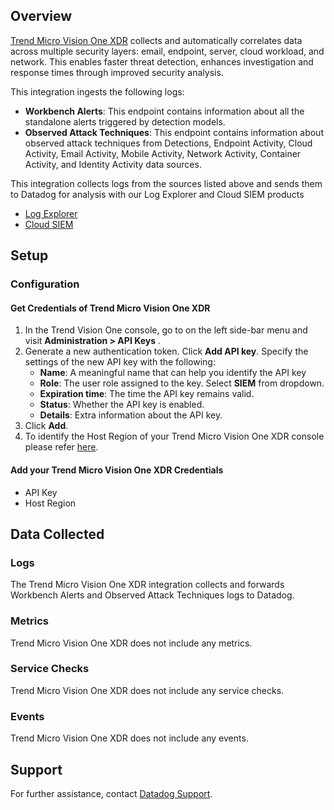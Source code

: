 ## Overview

[Trend Micro Vision One XDR][1] collects and automatically correlates data across multiple security layers: email, endpoint, server, cloud workload, and network. This enables faster threat detection, enhances investigation and response times through improved security analysis.

This integration ingests the following logs:

- **Workbench Alerts**: This endpoint contains information about all the standalone alerts triggered by detection models.
- **Observed Attack Techniques**: This endpoint contains information about observed attack techniques from Detections, Endpoint Activity, Cloud Activity, Email Activity, Mobile Activity, Network Activity, Container Activity, and Identity Activity data sources.

This integration collects logs from the sources listed above and sends them to Datadog for analysis with our Log Explorer and Cloud SIEM products
* [Log Explorer][3]
* [Cloud SIEM][4]

## Setup

### Configuration

#### Get Credentials of Trend Micro Vision One XDR
1. In the Trend Vision One console, go to on the left side-bar menu and visit **Administration > API Keys** .
2. Generate a new authentication token. Click **Add API key**. Specify the settings of the new API key with the following:
    - **Name**: A meaningful name that can help you identify the API key
    - **Role**: The user role assigned to the key. Select **SIEM** from dropdown.
    - **Expiration time**: The time the API key remains valid.
    - **Status**: Whether the API key is enabled.
    - **Details**: Extra information about the API key.
3. Click **Add**.
4. To identify the Host Region of your Trend Micro Vision One XDR console please refer [here][5].

#### Add your Trend Micro Vision One XDR Credentials
- API Key
- Host Region

## Data Collected

### Logs
The Trend Micro Vision One XDR integration collects and forwards Workbench Alerts and Observed Attack Techniques logs to Datadog.

### Metrics

Trend Micro Vision One XDR does not include any metrics.

### Service Checks

Trend Micro Vision One XDR does not include any service checks.

### Events

Trend Micro Vision One XDR does not include any events.

## Support

For further assistance, contact [Datadog Support][2].

[1]: https://www.trendmicro.com/en_in/business/products/detection-response/xdr.html
[2]: https://docs.datadoghq.com/help/
[3]: https://docs.datadoghq.com/logs/explorer/
[4]: https://www.datadoghq.com/product/cloud-siem/
[5]: https://success.trendmicro.com/en-US/solution/ka-0015959#:~:text=You%20can%20determine%20the%20Trend,Trend%20Vision%20One%20portal%20URL.&text=Without%20postfix%20between%20%22portal%22%20and,%22xdr%22%20means%20US%20site.
